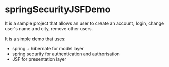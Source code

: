 # springSecurityJSFDemo

It is a sample project that allows an user to create an account,
login, change user's name and city, remove other users.

It is a simple demo that uses:
- spring + hibernate for model layer
- spring security for authentication and authorisation
- JSF for presentation layer
